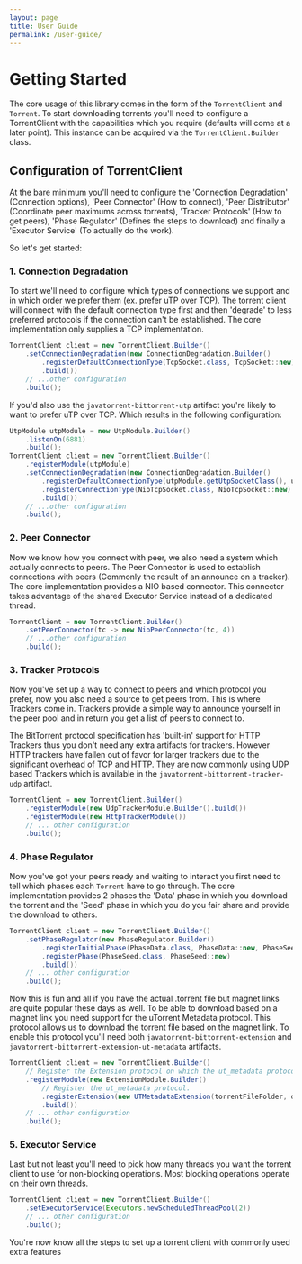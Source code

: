 ```yaml
---
layout: page
title: User Guide
permalink: /user-guide/
---
```


# Getting Started
The core usage of this library comes in the form of the `TorrentClient` and `Torrent`. To start downloading torrents you'll need to configure a TorrentClient
with the capabilities which you require (defaults will come at a later point). This instance can be acquired via the `TorrentClient.Builder` class.

## Configuration of TorrentClient
At the bare minimum you'll need to configure the 'Connection Degradation' (Connection options), 'Peer Connector' (How to connect), 'Peer Distributor'
(Coordinate peer maximums across torrents), 'Tracker Protocols' (How to get peers), 'Phase Regulator' (Defines the steps to download) and finally a 'Executor
Service' (To actually do the work).

So let's get started:

### 1. Connection Degradation
To start we'll need to configure which types of connections we support and in which order we prefer them (ex. prefer uTP over TCP).
The torrent client will connect with the default connection type first and then 'degrade' to less preferred protocols if the connection can't be established. 
The core implementation only supplies a TCP implementation.

```java
TorrentClient client = new TorrentClient.Builder()
    .setConnectionDegradation(new ConnectionDegradation.Builder()
        .registerDefaultConnectionType(TcpSocket.class, TcpSocket::new)
        .build())
    // ...other configuration
    .build();
```

If you'd also use the `javatorrent-bittorrent-utp` artifact you're likely to want to prefer uTP over TCP. Which results in the following configuration:
```java
UtpModule utpModule = new UtpModule.Builder()
    .listenOn(6881)
    .build();
TorrentClient client = new TorrentClient.Builder()
    .registerModule(utpModule)
    .setConnectionDegradation(new ConnectionDegradation.Builder()
        .registerDefaultConnectionType(utpModule.getUtpSocketClass(), utpModule.createSocketFactory(), NioTcpSocket.class)
        .registerConnectionType(NioTcpSocket.class, NioTcpSocket::new)
        .build())
    // ...other configuration
    .build();

```

### 2. Peer Connector
Now we know how you connect with peer, we also need a system which actually connects to peers.
The Peer Connector is used to establish connections with peers (Commonly the result of an announce on a tracker). The core implementation provides a NIO based
connector. This connector takes advantage of the shared Executor Service instead of a dedicated thread.

```java
TorrentClient = new TorrentClient.Builder()
    .setPeerConnector(tc -> new NioPeerConnector(tc, 4))
    // ...other configuration
    .build();
```

### 3. Tracker Protocols
Now you've set up a way to connect to peers and which protocol you prefer, now you also need a source to get peers from. This is where Trackers come in.
Trackers provide a simple way to announce yourself in the peer pool and in return you get a list of peers to connect to.

The BitTorrent protocol specification has 'built-in' support for HTTP Trackers thus you don't need any extra artifacts for trackers. However HTTP trackers have
fallen out of favor for larger trackers due to the significant overhead of TCP and HTTP. They are now commonly using UDP based Trackers which is available in
the `javatorrent-bittorrent-tracker-udp` artifact.

```java
TorrentClient = new TorrentClient.Builder()
    .registerModule(new UdpTrackerModule.Builder().build())
    .registerModule(new HttpTrackerModule())
    // ... other configuration
    .build();
```

### 4. Phase Regulator
Now you've got your peers ready and waiting to interact you first need to tell which phases each `Torrent` have to go through.
The core implementation provides 2 phases the 'Data' phase in which you download the torrent and the 'Seed' phase in which you do you fair share and provide the
download to others.

```java
TorrentClient client = new TorrentClient.Builder()
    .setPhaseRegulator(new PhaseRegulator.Builder()
        .registerInitialPhase(PhaseData.class, PhaseData::new, PhaseSeed.class)
        .registerPhase(PhaseSeed.class, PhaseSeed::new)
        .build())
    // ... other configuration
    .build();
```

Now this is fun and all if you have the actual .torrent file but magnet links are quite popular these days as well.
To be able to download based on a magnet link you need support for the uTorrent Metadata protocol. This protocol allows us to download the torrent file based
on the magnet link. To enable this protocol you'll need both `javatorrent-bittorrent-extension` and `javatorrent-bittorrent-extension-ut-metadata` artifacts.

```java
TorrentClient client = new TorrentClient.Builder()
    // Register the Extension protocol on which the ut_metadata protocol is based.
    .registerModule(new ExtensionModule.Builder()
        // Register the ut_metadata protocol.
        .registerExtension(new UTMetadataExtension(torrentFileFolder, downloadFolder))
        .build())
    // ... other configuration
    .build();
```

### 5. Executor Service
Last but not least you'll need to pick how many threads you want the torrent client to use for non-blocking operations. Most blocking operations operate on
their own threads.

```java
TorrentClient client = new TorrentClient.Builder()
    .setExecutorService(Executors.newScheduledThreadPool(2))
    // ... other configuration
    .build();
```

You're now know all the steps to set up a torrent client with commonly used extra features 
